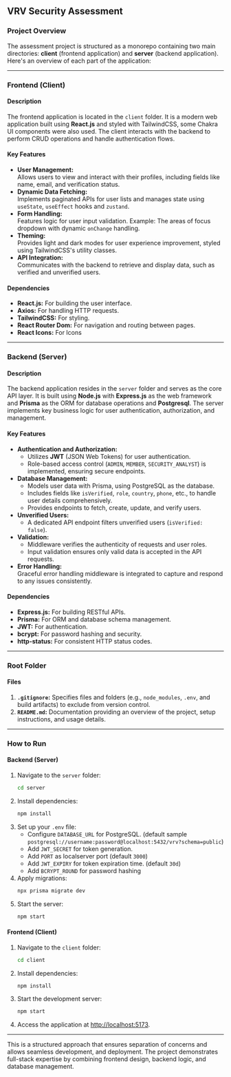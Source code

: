 ## VRV Security Assessment

### Project Overview

The assessment project is structured as a monorepo containing two main directories: **client** (frontend application) and **server** (backend application). Here's an overview of each part of the application:

---

### **Frontend (Client)**

#### **Description**

The frontend application is located in the `client` folder. It is a modern web application built using **React.js** and styled with TailwindCSS, some Chakra UI components were also used. The client interacts with the backend to perform CRUD operations and handle authentication flows.

#### **Key Features**

- **User Management:**  
  Allows users to view and interact with their profiles, including fields like name, email, and verification status.
- **Dynamic Data Fetching:**  
  Implements paginated APIs for user lists and manages state using `useState`, `useEffect` hooks and `zustand`.
- **Form Handling:**  
  Features logic for user input validation. Example: The areas of focus dropdown with dynamic `onChange` handling.
- **Theming:**  
  Provides light and dark modes for user experience improvement, styled using TailwindCSS's utility classes.
- **API Integration:**  
  Communicates with the backend to retrieve and display data, such as verified and unverified users.

#### **Dependencies**

- **React.js:** For building the user interface.
- **Axios:** For handling HTTP requests.
- **TailwindCSS:** For styling.
- **React Router Dom:** For navigation and routing between pages.
- **React Icons:** For Icons

---

### **Backend (Server)**

#### **Description**

The backend application resides in the `server` folder and serves as the core API layer. It is built using **Node.js** with **Express.js** as the web framework and **Prisma** as the ORM for database operations and **Postgresql**. The server implements key business logic for user authentication, authorization, and management.

#### **Key Features**

- **Authentication and Authorization:**
  - Utilizes **JWT** (JSON Web Tokens) for user authentication.
  - Role-based access control (`ADMIN`, `MEMBER`, `SECURITY_ANALYST`) is implemented, ensuring secure endpoints.
- **Database Management:**
  - Models user data with Prisma, using PostgreSQL as the database.
  - Includes fields like `isVerified`, `role`, `country`, `phone`, etc., to handle user details comprehensively.
  - Provides endpoints to fetch, create, update, and verify users.
- **Unverified Users:**
  - A dedicated API endpoint filters unverified users (`isVerified: false`).
- **Validation:**
  - Middleware verifies the authenticity of requests and user roles.
  - Input validation ensures only valid data is accepted in the API requests.
- **Error Handling:**  
  Graceful error handling middleware is integrated to capture and respond to any issues consistently.

#### **Dependencies**

- **Express.js:** For building RESTful APIs.
- **Prisma:** For ORM and database schema management.
- **JWT:** For authentication.
- **bcrypt:** For password hashing and security.
- **http-status:** For consistent HTTP status codes.

---

### **Root Folder**

#### **Files**

1. **`.gitignore`:** Specifies files and folders (e.g., `node_modules`, `.env`, and build artifacts) to exclude from version control.
2. **`README.md`:** Documentation providing an overview of the project, setup instructions, and usage details.

---

### **How to Run**

#### **Backend (Server)**

1. Navigate to the `server` folder:
   ```bash
   cd server
   ```
2. Install dependencies:
   ```bash
   npm install
   ```
3. Set up your `.env` file:
   - Configure `DATABASE_URL` for PostgreSQL. (default sample `postgresql://username:password@localhost:5432/vrv?schema=public`)
   - Add `JWT_SECRET` for token generation.
   - Add `PORT` as localserver port (default `3000`)
   - Add `JWT_EXPIRY` for token expiration time. (default `30d`)
   - Add `BCRYPT_ROUND` for password hashing
4. Apply migrations:
   ```bash
   npx prisma migrate dev
   ```
5. Start the server:
   ```bash
   npm start
   ```

#### **Frontend (Client)**

1. Navigate to the `client` folder:
   ```bash
   cd client
   ```
2. Install dependencies:
   ```bash
   npm install
   ```
3. Start the development server:
   ```bash
   npm start
   ```
4. Access the application at [http://localhost:5173](http://localhost:3000).

---

This is a structured approach that ensures separation of concerns and allows seamless development, and deployment. The project demonstrates full-stack expertise by combining frontend design, backend logic, and database management.
